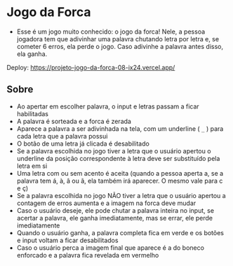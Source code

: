 # Jogo da Forca

- Esse é um jogo muito conhecido: o jogo da forca! Nele, a pessoa jogadora tem que adivinhar uma palavra chutando letra por letra e, se cometer 6 erros, ela perde o jogo. Caso adivinhe a palavra antes disso, ela ganha. 

Deploy: https://projeto-jogo-da-forca-08-ix24.vercel.app/

## Sobre

- Ao apertar em escolher palavra, o input e letras passam a ficar habilitadas
- A palavra é sorteada e a forca é zerada
- Aparece a palavra a ser adivinhada na tela, com um underline ( `_` ) para cada letra que a palavra possui
- O botão de uma letra já clicada é desabilitado
- Se a palavra escolhida no jogo tiver a letra que o usuário apertou o underline da posição correspondente à letra deve ser substituído pela letra em si
- Uma letra com ou sem acento é aceita (quando a pessoa aperta a, se a palavra tem á, à, â ou ã, ela também irá aparecer. O mesmo vale para c e ç)
- Se a palavra escolhida no jogo NÃO tiver a letra que o usuário apertou a contagem de erros aumenta e a imagem na forca deve mudar
- Caso o usuário deseje, ele pode chutar a palavra inteira no input, se acertar a palavra, ele ganha imediatamente, mas se errar, ele perde imediatamente
- Quando o usuário ganha, a palavra completa fica em verde e os botões e input voltam a ficar desabilitados
- Caso o usuário perca a imagem final que aparece é a do boneco enforcado e a palavra fica revelada em vermelho

